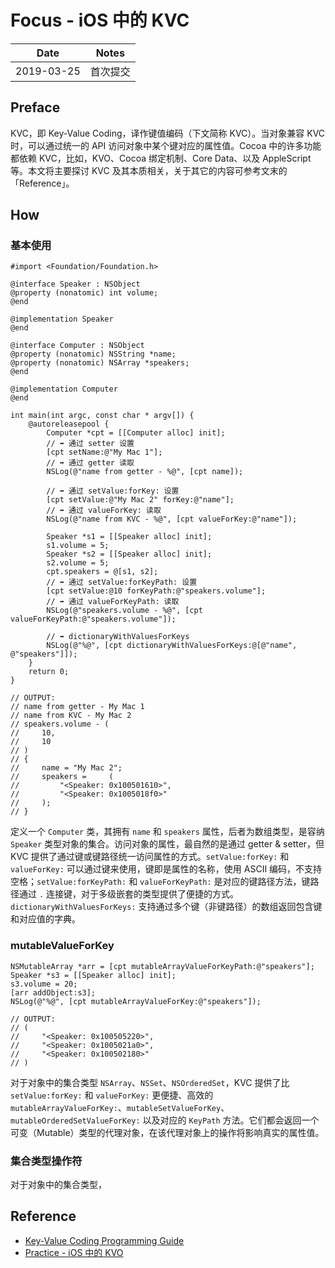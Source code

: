 # Focus - iOS 中的 KVC

| Date | Notes |
|:-----:|:-----:|
| 2019-03-25 | 首次提交 |

## Preface

KVC，即 Key-Value Coding，译作键值编码（下文简称 KVC）。当对象兼容 KVC 时，可以通过统一的 API 访问对象中某个键对应的属性值。Cocoa 中的许多功能都依赖 KVC，比如，KVO、Cocoa 绑定机制、Core Data、以及 AppleScript 等。本文将主要探讨 KVC 及其本质相关，关于其它的内容可参考文末的「Reference」。

## How

### 基本使用

```objc
#import <Foundation/Foundation.h>

@interface Speaker : NSObject
@property (nonatomic) int volume;
@end

@implementation Speaker
@end

@interface Computer : NSObject
@property (nonatomic) NSString *name;
@property (nonatomic) NSArray *speakers;
@end

@implementation Computer
@end

int main(int argc, const char * argv[]) {
    @autoreleasepool {
        Computer *cpt = [[Computer alloc] init];
        // ➡️ 通过 setter 设置
        [cpt setName:@"My Mac 1"];
        // ➡️ 通过 getter 读取
        NSLog(@"name from getter - %@", [cpt name]);
        
        // ➡️ 通过 setValue:forKey: 设置
        [cpt setValue:@"My Mac 2" forKey:@"name"];
        // ➡️ 通过 valueForKey: 读取
        NSLog(@"name from KVC - %@", [cpt valueForKey:@"name"]);
        
        Speaker *s1 = [[Speaker alloc] init];
        s1.volume = 5;
        Speaker *s2 = [[Speaker alloc] init];
        s2.volume = 5;
        cpt.speakers = @[s1, s2];
        // ➡️ 通过 setValue:forKeyPath: 设置
        [cpt setValue:@10 forKeyPath:@"speakers.volume"];
        // ➡️ 通过 valueForKeyPath: 读取
        NSLog(@"speakers.volume - %@", [cpt valueForKeyPath:@"speakers.volume"]);
        
        // ➡️ dictionaryWithValuesForKeys
        NSLog(@"%@", [cpt dictionaryWithValuesForKeys:@[@"name", @"speakers"]]);
    }
    return 0;
}

// OUTPUT:
// name from getter - My Mac 1
// name from KVC - My Mac 2
// speakers.volume - (
//     10,
//     10
// )
// {
//     name = "My Mac 2";
//     speakers =     (
//         "<Speaker: 0x100501610>",
//         "<Speaker: 0x1005018f0>"
//     );
// }
```

定义一个 `Computer` 类，其拥有 `name` 和 `speakers` 属性，后者为数组类型，是容纳 `Speaker` 类型对象的集合。访问对象的属性，最自然的是通过 getter & setter，但 KVC 提供了通过键或键路径统一访问属性的方式。`setValue:forKey:` 和 `valueForKey:` 可以通过键来使用，键即是属性的名称，使用 ASCII 编码，不支持空格；`setValue:forKeyPath:` 和 `valueForKeyPath:` 是对应的键路径方法，键路径通过 `.` 连接键，对于多级嵌套的类型提供了便捷的方式。`dictionaryWithValuesForKeys:` 支持通过多个键（非键路径）的数组返回包含键和对应值的字典。

### mutableValueForKey

```objc
NSMutableArray *arr = [cpt mutableArrayValueForKeyPath:@"speakers"];
Speaker *s3 = [[Speaker alloc] init];
s3.volume = 20;
[arr addObject:s3];
NSLog(@"%@", [cpt mutableArrayValueForKey:@"speakers"]);

// OUTPUT:
// (
//     "<Speaker: 0x100505220>",
//     "<Speaker: 0x1005021a0>",
//     "<Speaker: 0x100502180>"
// )
```

对于对象中的集合类型 `NSArray`、`NSSet`、`NSOrderedSet`，KVC 提供了比 `setValue:forKey:` 和 `valueForKey:` 更便捷、高效的 `mutableArrayValueForKey:`、`mutableSetValueForKey`、`mutableOrderedSetValueForKey:` 以及对应的 `KeyPath` 方法。它们都会返回一个可变（Mutable）类型的代理对象，在该代理对象上的操作将影响真实的属性值。

### 集合类型操作符

对于对象中的集合类型，


## Reference

- [Key-Value Coding Programming Guide](https://developer.apple.com/library/archive/documentation/Cocoa/Conceptual/KeyValueCoding/index.html)
- [Practice - iOS 中的 KVO](https://github.com/kingcos/Perspective/tree/writing/Posts/Focus/KVO_in_iOS)